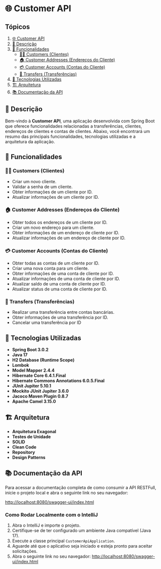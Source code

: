 # 🌐 Customer API

## Tópicos

1. [🌐 Customer API](#-customer-api)
1. [📖 Descrição](#-descrição)
2. [🚀 Funcionalidades](#-funcionalidades)
   - [🧑‍💼 Customers (Clientes)](#-customers-clientes)
   - [🏠 Customer Addresses (Endereços do Cliente)](#-customer-addresses-endereços-do-cliente)
   - [💳 Customer Accounts (Contas do Cliente)](#-customer-accounts-contas-do-cliente)
   - [🔄 Transfers (Transferências)](#-transfers-transferências)
3. [🔧 Tecnologias Utilizadas](#-tecnologias-utilizadas)
4. [🏗️ Arquitetura](#️-arquitetura)
5. [📚 Documentação da API](#-documentação-da-api)

## 📖 Descrição

Bem-vindo à **Customer API**, uma aplicação desenvolvida com Spring Boot que oferece funcionalidades relacionadas a transferências, clientes, endereços de clientes e contas de clientes. Abaixo, você encontrará um resumo das principais funcionalidades, tecnologias utilizadas e a arquitetura da aplicação.

## 🚀 Funcionalidades

### 🧑‍💼 Customers (Clientes)
- Criar um novo cliente.
- Validar a senha de um cliente.
- Obter informações de um cliente por ID.
- Atualizar informações de um cliente por ID.

### 🏠 Customer Addresses (Endereços do Cliente)
- Obter todos os endereços de um cliente por ID.
- Criar um novo endereço para um cliente.
- Obter informações de um endereço de cliente por ID.
- Atualizar informações de um endereço de cliente por ID.

### 💳 Customer Accounts (Contas do Cliente)
- Obter todas as contas de um cliente por ID.
- Criar uma nova conta para um cliente.
- Obter informações de uma conta de cliente por ID.
- Atualizar informações de uma conta de cliente por ID.
- Atualizar saldo de uma conta de cliente por ID.
- Atualizar status de uma conta de cliente por ID.

### 🔄 Transfers (Transferências)
- Realizar uma transferência entre contas bancárias.
- Obter informações de uma transferência por ID.
- Cancelar uma transferência por ID

## 🔧 Tecnologias Utilizadas

- **Spring Boot 3.0.2**
- **Java 17**
- **H2 Database (Runtime Scope)**
- **Lombok**
- **Model Mapper 2.4.4**
- **Hibernate Core 6.4.1.Final**
- **Hibernate Commons Annotations 6.0.5.Final**
- **JUnit Jupiter 5.10.1**
- **Mockito JUnit Jupiter 3.6.0**
- **Jacoco Maven Plugin 0.8.7**
- **Apache Camel 3.15.0**

## 🏗️ Arquitetura

- **Arquitetura Exagonal**
- **Testes de Unidade**
- **SOLID**
- **Clean Code**
- **Repository**
- **Design Patterns**

## 📚 Documentação da API

Para acessar a documentação completa de como consumir a API RESTFull, inicie o projeto local e abra o seguinte link no seu navegador:

[http://localhost:8080/swagger-ui/index.html](http://localhost:8080/swagger-ui/index.html)

### Como Rodar Localmente com o IntelliJ

1. Abra o IntelliJ e importe o projeto.
2. Certifique-se de ter configurado um ambiente Java compatível (Java 17).
3. Execute a classe principal `CustomerApiApplication`.
4. Aguarde até que o aplicativo seja iniciado e esteja pronto para aceitar solicitações.
5. Abra o seguinte link no seu navegador: [http://localhost:8080/swagger-ui/index.html](http://localhost:8080/swagger-ui/index.html)
